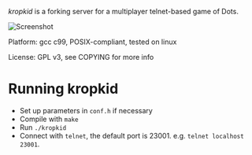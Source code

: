 *kropkid* is a forking server for a multiplayer telnet-based game of Dots.

![Screenshot](https://raw.github.com/PawelStiasny/kropkid/master/screenshot.png)

Platform: gcc c99, POSIX-compliant, tested on linux

License: GPL v3, see COPYING for more info


Running kropkid
===============

* Set up parameters in `conf.h` if necessary 
* Compile with `make`
* Run `./kropkid`
* Connect with `telnet`, the default port is 23001. e.g. `telnet localhost 23001`.
